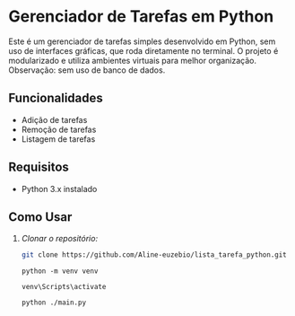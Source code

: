 # Gerenciador de Tarefas em Python

Este é um gerenciador de tarefas simples desenvolvido em Python, sem uso de interfaces gráficas, que roda diretamente no terminal. O projeto é modularizado e utiliza ambientes virtuais para melhor organização.
Observação: sem uso de banco de dados.

## Funcionalidades

- Adição de tarefas
- Remoção de tarefas
- Listagem de tarefas

## Requisitos

- Python 3.x instalado

## Como Usar

1. *Clonar o repositório:*

   ```bash
   git clone https://github.com/Aline-euzebio/lista_tarefa_python.git
   ```
   ```
   python -m venv venv
   ```
   ```
   venv\Scripts\activate
   ```
   ```
   python ./main.py
   ```
   
